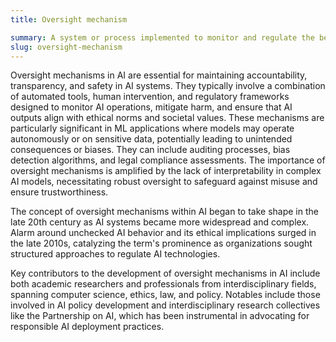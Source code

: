 ```yaml
---
title: Oversight mechanism

summary: A system or process implemented to monitor and regulate the behavior and outcomes of AI systems, ensuring compliance with ethical standards and legal requirements.
slug: oversight-mechanism
---
```


Oversight mechanisms in AI are essential for maintaining accountability, transparency, and safety in AI systems. They typically involve a combination of automated tools, human intervention, and regulatory frameworks designed to monitor AI operations, mitigate harm, and ensure that AI outputs align with ethical norms and societal values. These mechanisms are particularly significant in ML applications where models may operate autonomously or on sensitive data, potentially leading to unintended consequences or biases. They can include auditing processes, bias detection algorithms, and legal compliance assessments. The importance of oversight mechanisms is amplified by the lack of interpretability in complex AI models, necessitating robust oversight to safeguard against misuse and ensure trustworthiness.

The concept of oversight mechanisms within AI began to take shape in the late 20th century as AI systems became more widespread and complex. Alarm around unchecked AI behavior and its ethical implications surged in the late 2010s, catalyzing the term's prominence as organizations sought structured approaches to regulate AI technologies.

Key contributors to the development of oversight mechanisms in AI include both academic researchers and professionals from interdisciplinary fields, spanning computer science, ethics, law, and policy. Notables include those involved in AI policy development and interdisciplinary research collectives like the Partnership on AI, which has been instrumental in advocating for responsible AI deployment practices.